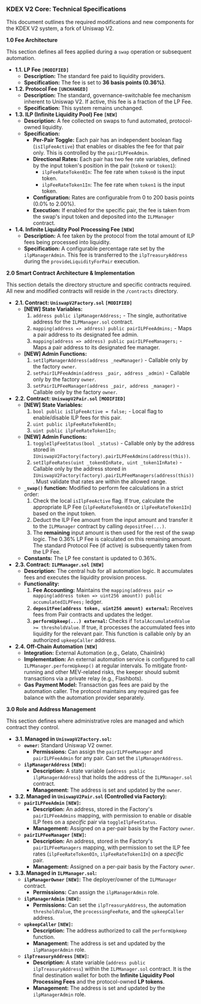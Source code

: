 ### **KDEX V2 Core: Technical Specifications**

This document outlines the required modifications and new components for the KDEX V2 system, a fork of Uniswap V2.

**1.0 Fee Architecture**

This section defines all fees applied during a `swap` operation or subsequent automation.

* **1.1. LP Fee `[MODIFIED]`**  
  * **Description:** The standard fee paid to liquidity providers.  
  * **Specification:** The fee is set to **36 basis points (0.36%)**.  
* **1.2. Protocol Fee `[UNCHANGED]`**  
  * **Description:** The standard, governance-switchable fee mechanism inherent to Uniswap V2. If active, this fee is a fraction of the LP Fee.  
  * **Specification:** This system remains unchanged.  
* **1.3. ILP (Infinite Liquidity Pool) Fee `[NEW]`**  
  * **Description:** A fee collected on swaps to fund automated, protocol-owned liquidity.  
  * **Specification:**  
    * **Per-Pair Toggle:** Each pair has an independent boolean flag (`isIlpFeeActive`) that enables or disables the fee for that pair only. This is controlled by the `pairILPFeeAdmin`.  
    * **Directional Rates:** Each pair has two fee rate variables, defined by the input token's position in the pair (`token0` or `token1`):  
      * `ilpFeeRateToken0In`: The fee rate when `token0` is the input token.  
      * `ilpFeeRateToken1In`: The fee rate when `token1` is the input token.  
    * **Configuration:** Rates are configurable from 0 to 200 basis points (0.0% to 2.00%).  
    * **Execution:** If enabled for the specific pair, the fee is taken from the swap's input token and deposited into the `ILPManager` contract.  
* **1.4. Infinite Liquidity Pool Processing Fee `[NEW]`**  
  * **Description:** A fee taken by the protocol from the total amount of ILP fees being processed into liquidity.  
  * **Specification:** A configurable percentage rate set by the `ilpManagerAdmin`. This fee is transferred to the `ilpTreasuryAddress` during the `provideLiquidityForPair` execution.

**2.0 Smart Contract Architecture & Implementation**

This section details the directory structure and specific contracts required. All new and modified contracts will reside in the `/contracts` directory.

* **2.1. Contract: `UniswapV2Factory.sol` `[MODIFIED]`**  
  * **[NEW] State Variables:**  
    1. `address public ilpManagerAddress;` - The single, authoritative address for the `ILPManager.sol` contract.  
    2. `mapping(address => address) public pairILPFeeAdmins;` - Maps a pair address to its designated fee admin.  
    3. `mapping(address => address) public pairILPFeeManagers;` - Maps a pair address to its designated fee manager.  
  * **[NEW] Admin Functions:**  
    1. `setIlpManagerAddress(address _newManager)` - Callable only by the factory `owner`.  
    2. `setPairILPFeeAdmin(address _pair, address _admin)` - Callable only by the factory `owner`.  
    3. `setPairILPFeeManager(address _pair, address _manager)` - Callable only by the factory `owner`.  
* **2.2. Contract: `UniswapV2Pair.sol` `[MODIFIED]`**  
  * **[NEW] State Variables:**  
    1. `bool public isIlpFeeActive = false;` - Local flag to enable/disable ILP fees for this pair.  
    2. `uint public ilpFeeRateToken0In;`  
    3. `uint public ilpFeeRateToken1In;`  
  * **[NEW] Admin Functions:**  
    1. `toggleIlpFeeStatus(bool _status)` - Callable only by the address stored in `IUniswapV2Factory(factory).pairILPFeeAdmins(address(this))`.  
    2. `setIlpFeeRates(uint _token0InRate, uint _token1InRate)` - Callable only by the address stored in `IUniswapV2Factory(factory).pairILPFeeManagers(address(this))`. Must validate that rates are within the allowed range.  
  * **`_swap()` function:** Modified to perform fee calculations in a strict order:  
    1. Check the local `isIlpFeeActive` flag. If true, calculate the appropriate ILP Fee (`ilpFeeRateToken0In` or `ilpFeeRateToken1In`) based on the input token.  
    2. Deduct the ILP Fee amount from the input amount and transfer it to the `ILPManager` contract by calling `depositFee(...)`.  
    3. The **remaining** input amount is then used for the rest of the swap logic. The 0.36% LP Fee is calculated on this remaining amount. The standard Protocol Fee (if active) is subsequently taken from the LP Fee.  
  * **Constants:** The LP fee constant is updated to 0.36%.  
* **2.3. Contract: `ILPManager.sol` `[NEW]`**  
  * **Description:** The central hub for all automation logic. It accumulates fees and executes the liquidity provision process.  
  * **Functionality:**  
    1. **Fee Accounting:** Maintains the `mapping(address pair => mapping(address token => uint256 amount)) public accumulatedILPFees;` ledger.  
    2. **`depositFee(address token, uint256 amount) external`:** Receives fees from Pair contracts and updates the ledger.  
    3. **`performUpkeep(...) external`:** Checks if `TotalAccumulatedValue >= thresholdValue`. If true, it processes the accumulated fees into liquidity for the relevant pair. This function is callable only by an authorized `upkeepCaller` address.  
* **2.4. Off-Chain Automation `[NEW]`**  
  * **Integration:** External Automation (e.g., Gelato, Chainlink)  
  * **Implementation:** An external automation service is configured to call `ILPManager.performUpkeep()` at regular intervals. To mitigate front-running and other MEV-related risks, the keeper should submit transactions via a private relay (e.g., Flashbots).  
  * **Gas Payment Model:** Transaction gas fees are paid by the automation caller. The protocol maintains any required gas fee balance with the automation provider separately.

**3.0 Role and Address Management**

This section defines where administrative roles are managed and which contract they control.

* **3.1. Managed in `UniswapV2Factory.sol`:**  
  * **`owner`:** Standard Uniswap V2 owner.  
    * **Permissions:** Can assign the `pairILPFeeManager` and `pairILPFeeAdmin` for any pair. Can set the `ilpManagerAddress`.  
  * **`ilpManagerAddress` `[NEW]`:**  
    * **Description:** A state variable (`address public ilpManagerAddress`) that holds the address of the `ILPManager.sol` contract.  
    * **Management:** The address is set and updated by the `owner`.  
* **3.2. Managed in `UniswapV2Pair.sol` (Controlled via Factory):**  
  * **`pairILPFeeAdmin` `[NEW]`:**  
    * **Description:** An address, stored in the Factory's `pairILPFeeAdmins` mapping, with permission to enable or disable ILP fees on a *specific* pair via `toggleIlpFeeStatus`.  
    * **Management:** Assigned on a per-pair basis by the Factory `owner`.  
  * **`pairILPFeeManager` `[NEW]`:**  
    * **Description:** An address, stored in the Factory's `pairILPFeeManagers` mapping, with permission to set the ILP fee rates (`ilpFeeRateToken0In`, `ilpFeeRateToken1In`) on a *specific* pair.  
    * **Management:** Assigned on a per-pair basis by the Factory `owner`.  
* **3.3. Managed in `ILPManager.sol`:**  
  * **`ilpManagerOwner` `[NEW]`:** The deployer/owner of the `ILPManager` contract.  
    * **Permissions:** Can assign the `ilpManagerAdmin` role.  
  * **`ilpManagerAdmin` `[NEW]`:**  
    * **Permissions:** Can set the `ilpTreasuryAddress`, the automation `thresholdValue`, the `processingFeeRate`, and the `upkeepCaller` address.  
  * **`upkeepCaller` `[NEW]`:**  
    * **Description:** The address authorized to call the `performUpkeep` function.  
    * **Management:** The address is set and updated by the `ilpManagerAdmin` role.  
  * **`ilpTreasuryAddress` `[NEW]`:**  
    * **Description:** A state variable (`address public ilpTreasuryAddress`) within the `ILPManager.sol` contract. It is the final destination wallet for both the **Infinite Liquidity Pool Processing Fees** and the protocol-owned **LP tokens**.  
    * **Management:** The address is set and updated by the `ilpManagerAdmin` role.

  